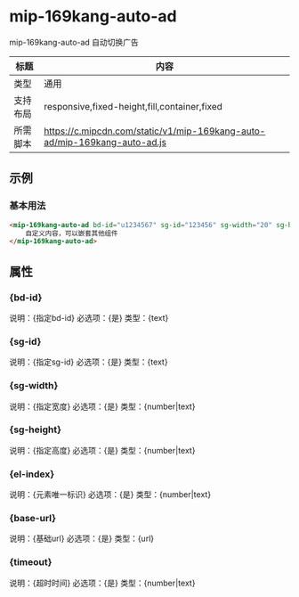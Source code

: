 # mip-169kang-auto-ad

mip-169kang-auto-ad 自动切换广告

标题|内容
----|----
类型|通用
支持布局|responsive,fixed-height,fill,container,fixed
所需脚本|https://c.mipcdn.com/static/v1/mip-169kang-auto-ad/mip-169kang-auto-ad.js

## 示例

### 基本用法
```html
<mip-169kang-auto-ad bd-id="u1234567" sg-id="123456" sg-width="20" sg-height="2" el-index="1" base-url="https://example.com" timeout="1500">
    自定义内容，可以嵌套其他组件
</mip-169kang-auto-ad>
```

## 属性

### {bd-id}

说明：{指定bd-id}
必选项：{是}
类型：{text}

### {sg-id}

说明：{指定sg-id}
必选项：{是}
类型：{text}

### {sg-width}

说明：{指定宽度}
必选项：{是}
类型：{number|text}

### {sg-height}

说明：{指定高度}
必选项：{是}
类型：{number|text}

### {el-index}

说明：{元素唯一标识}
必选项：{是}
类型：{number|text}

### {base-url}

说明：{基础url}
必选项：{是}
类型：{url}

### {timeout}

说明：{超时时间}
必选项：{是}
类型：{number|text}

